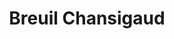 ---
title: "Breuil Chansigaud"
url: /saint-martin-de-re/breuil-chansigaud/
shop: matériel informatique
---